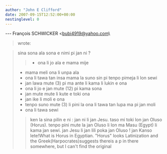 ```yaml
---
author: "John E Clifford"
date: 2007-09-15T12:52:00+00:00
nestinglevel: 0
---
```

\---
 François SCHWICKER <[bubi4919@yahoo.com](mailto://bubi4919@yahoo.com)\
> wrote:

> sina sona ala sona e nimi pi jan ni ?
>> - ona li jo ala e mama mije
> - mama meli ona li unpa ala
> - ona li tawa tan insa mama la suno sin pi tenpo pimeja li lon sewi
> - jan lawa mute (3) pi ma ante li kama li lukin e ona
> - ona li jo e jan mute (12) pi kama sona
> - jan mute mute li kute e toki ona
> - jan ike li moli e ona
> - tenpo suno mute (3) li pini la ona li tawa tan lupa ma pi jan moli
> - ona li tawa sewi
>> ken la sina pilin e ni : jan ni li jan Jesu. taso mi toki lon jan
> Oluso (Horus). tenpo pini mute la jan Oluso li lon ma Masu (Egypt) li
> kama jan sewi.
>> jan Jesu li jan lili poka jan Oluso !
>> jan Kanso
>lete!What is Horus in Egyptian. "Horus" looks Latinization and the Greek(Harpocrates)suggests thereis a p in there somewhere, but I can't find the original